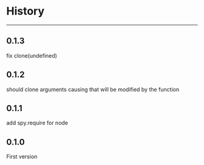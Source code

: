 # History

---

## 0.1.3

fix clone(undefined)

## 0.1.2

should clone arguments causing that will be modified by the function

## 0.1.1

add spy.require for node

## 0.1.0

First version
